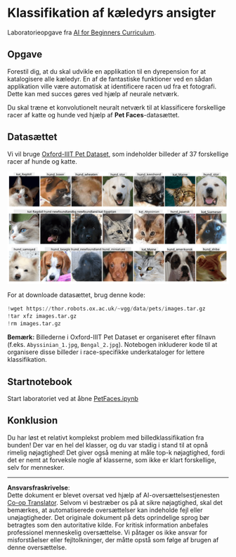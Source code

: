 <!--
CO_OP_TRANSLATOR_METADATA:
{
  "original_hash": "b70fcf7fcee862990f848c679090943f",
  "translation_date": "2025-10-03T14:55:29+00:00",
  "source_file": "lessons/4-ComputerVision/07-ConvNets/lab/README.md",
  "language_code": "da"
}
-->
# Klassifikation af kæledyrs ansigter

Laboratorieopgave fra [AI for Beginners Curriculum](https://github.com/microsoft/ai-for-beginners).

## Opgave

Forestil dig, at du skal udvikle en applikation til en dyrepension for at katalogisere alle kæledyr. En af de fantastiske funktioner ved en sådan applikation ville være automatisk at identificere racen ud fra et fotografi. Dette kan med succes gøres ved hjælp af neurale netværk.

Du skal træne et konvolutionelt neuralt netværk til at klassificere forskellige racer af katte og hunde ved hjælp af **Pet Faces**-datasættet.

## Datasættet

Vi vil bruge [Oxford-IIIT Pet Dataset](https://www.robots.ox.ac.uk/~vgg/data/pets/), som indeholder billeder af 37 forskellige racer af hunde og katte.

![Datasæt vi skal arbejde med](../../../../../../translated_images/data.50b2a9d5484bdbf0f52f5765b381cec9efe2bd296a98f007f90bedb6ac67f2a8.da.png)

For at downloade datasættet, brug denne kode:

```python
!wget https://thor.robots.ox.ac.uk/~vgg/data/pets/images.tar.gz
!tar xfz images.tar.gz
!rm images.tar.gz
```

**Bemærk:** Billederne i Oxford-IIIT Pet Dataset er organiseret efter filnavn (f.eks. `Abyssinian_1.jpg`, `Bengal_2.jpg`). Notebogen inkluderer kode til at organisere disse billeder i race-specifikke underkataloger for lettere klassifikation.

## Startnotebook

Start laboratoriet ved at åbne [PetFaces.ipynb](PetFaces.ipynb)

## Konklusion

Du har løst et relativt komplekst problem med billedklassifikation fra bunden! Der var en hel del klasser, og du var stadig i stand til at opnå rimelig nøjagtighed! Det giver også mening at måle top-k nøjagtighed, fordi det er nemt at forveksle nogle af klasserne, som ikke er klart forskellige, selv for mennesker.

---

**Ansvarsfraskrivelse**:  
Dette dokument er blevet oversat ved hjælp af AI-oversættelsestjenesten [Co-op Translator](https://github.com/Azure/co-op-translator). Selvom vi bestræber os på at sikre nøjagtighed, skal det bemærkes, at automatiserede oversættelser kan indeholde fejl eller unøjagtigheder. Det originale dokument på dets oprindelige sprog bør betragtes som den autoritative kilde. For kritisk information anbefales professionel menneskelig oversættelse. Vi påtager os ikke ansvar for misforståelser eller fejltolkninger, der måtte opstå som følge af brugen af denne oversættelse.